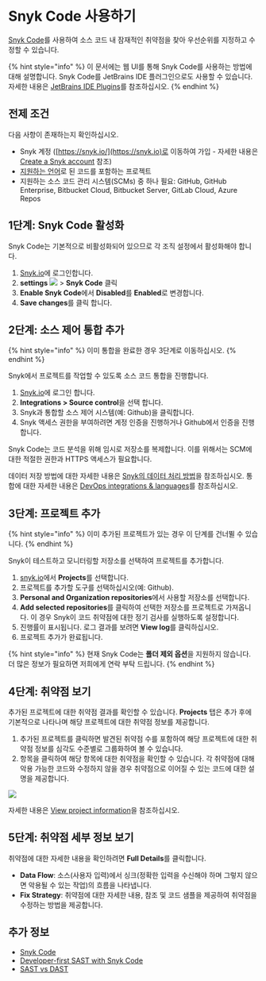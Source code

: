 # Snyk Code 사용하기

[Snyk Code](https://snyk.io/product/snyk-code/)를 사용하여 소스 코드 내 잠재적인 취약점을 찾아 우선순위를 지정하고 수정할 수 있습니다.

{% hint style="info" %}
이 문서에는 웹 UI를 통해 Snyk Code를 사용하는 방법에 대해 설명합니다. Snyk Code를 JetBrains IDE 플러그인으로도 사용할 수 있습니다. 자세한 내용은 [JetBrains IDE Plugins](https://docs.snyk.io/integrations/ide-tools/jetbrains-plugins)를 참조하십시오.
{% endhint %}

## 전제 조건

다음 사항이 존재하는지 확인하십시오.

* Snyk 계정 ([https://snyk.io/](https://snyk.io)로 이동하여 가입 - 자세한 내용은 [Create a Snyk account](https://docs.snyk.io/getting-started/getting-started-snyk-products) 참조)
* [지원하는 언어](../../snyk-products/snyk-code/snyk-code-language-and-framework-support.md)로 된 코드를 포함하는 프로젝트
* 지원하는 소스 코드 관리 시스템(SCMs) 중 하나 필요: GitHub, GitHub Enterprise, Bitbucket Cloud, Bitbucket Server, GitLab Cloud, Azure Repos

## 1단계: Snyk Code 활성화

Snyk Code는 기본적으로 비활성화되어 있으므로 각 조직 설정에서 활성화해야 합니다.

1. [Snyk.io](http://snyk.io)에 로그인합니다.
2. **settings** ![](../../.gitbook/assets/cog\_icon.png) > **Snyk Code** 클릭
3. **Enable Snyk Code**에서 **Disabled**를 **Enabled**로 변경합니다.
4. **Save changes**를 클릭 합니다.

## 2단계: 소스 제어 통합 추가

{% hint style="info" %}
이미 통합을 완료한 경우 3단계로 이동하십시오.
{% endhint %}

Snyk에서 프로젝트를 작업할 수 있도록 소스 코드 통합을 진행합니다.

1. [Snyk.io](http://snyk.io)에 로그인 합니다.
2. **Integrations > Source control**을 선택 합니다.
3. Snyk과 통합할 소스 제어 시스템(예: Github)을 클릭합니다.
4. Snyk 액세스 권한을 부여하려면 계정 인증을 진행하거나 Github에서 인증을 진행합니다.

Snyk Code는 코드 분석을 위해 임시로 저장소를 복제합니다. 이를 위해서는 SCM에 대한 적절한 권한과 HTTPS 액세스가 필요합니다.

데이터 저장 방법에 대한 자세한 내용은 [Snyk의 데이터 처리 방법](../../more-info/how-snyk-handles-your-data.md)을 참조하십시오. 통합에 대한 자세한 내용은 [DevOps integrations & languages](https://docs.snyk.io/introducing-snyk/introduction-to-snyk/integrations-and-languages)를 참조하십시오.

## 3단계: 프로젝트 추가

{% hint style="info" %}
이미 추가된 프로젝트가 있는 경우 이 단계를 건너뛸 수 있습니다.
{% endhint %}

Snyk이 테스트하고 모니터링할 저장소를 선택하여 프로젝트를 추가합니다.

1. [snyk.io](http://snyk.io)에서 **Projects**를 선택합니다.
2. 프로젝트를 추가할 도구를 선택하십시오(예: Github).
3. **Personal and Organization repositories**에서 사용할 저장소를 선택합니다.
4. **Add selected repositories**를 클릭하여 선택한 저장소를 프로젝트로 가져옵니다. 이 경우 Snyk이 코드 취약점에 대한 정기 검사를 실행하도록 설정합니다.
5. 진행률이 표시됩니다. 로그 결과를 보려면 **View log**를 클릭하십시오.
6. 프로젝트 추가가 완료됩니다.

{% hint style="info" %}
현재 Snyk Code는 **폴더 제외 옵션**을 지원하지 않습니다. 더 많은 정보가 필요하면 저희에게 연락 부탁 드립니다.
{% endhint %}

## 4단계: 취약점 보기

추가된 프로젝트에 대한 취약점 결과를 확인할 수 있습니다. **Projects** 탭은 추가 후에 기본적으로 나타나며 해당 프로젝트에 대한 취약점 정보를 제공합니다.

1. 추가된 프로젝트를 클릭하면 발견된 취약점 수를 포함하여 해당 프로젝트에 대한 취약점 정보를 심각도 수준별로 그룹화하여 볼 수 있습니다.
2. 항목을 클릭하여 해당 항목에 대한 취약점을 확인할 수 있습니다. 각 취약점에 대해 악용 가능한 코드와 수정하지 않을 경우 취약점으로 이어질 수 있는 코드에 대한 설명을 제공합니다.

![](../../.gitbook/assets/view-vulns2.png)

자세한 내용은 [View project information](https://docs.snyk.io/getting-started/introduction-to-snyk-projects/view-project-information)을 참조하십시오.

## 5단계: 취약점 세부 정보 보기

취약점에 대한 자세한 내용을 확인하려면 **Full Details**를 클릭합니다.

* **Data Flow**: 소스(사용자 입력)에서 싱크(정확한 입력을 수신해야 하며 그렇지 않으면 악용될 수 있는 작업)의 흐름을 나타냅니다.
* **Fix Strategy**: 취약점에 대한 자세한 내용, 참조 및 코드 샘플을 제공하여 취약점을 수정하는 방법을 제공합니다.

## 추가 정보

* [Snyk Code](https://docs.snyk.io/snyk-code)
* [Developer-first SAST with Snyk Code](https://snyk.io/blog/developer-first-sast-with-snyk-code/)
* [SAST vs DAST](https://snyk.io/learn/sast-vs-dast/)
